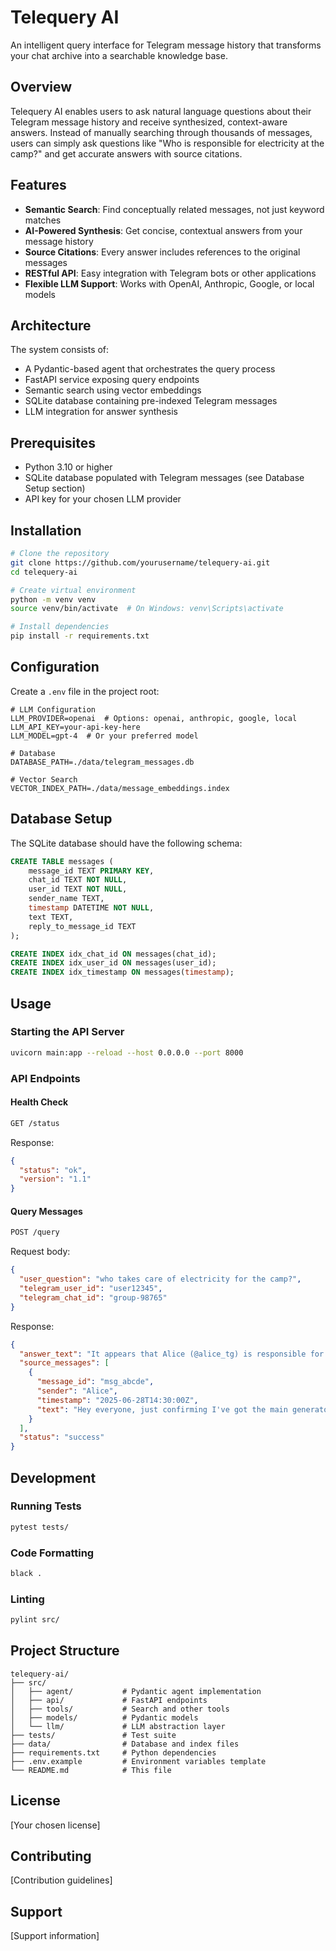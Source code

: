 # Telequery AI

An intelligent query interface for Telegram message history that transforms your chat archive into a searchable knowledge base.

## Overview

Telequery AI enables users to ask natural language questions about their Telegram message history and receive synthesized, context-aware answers. Instead of manually searching through thousands of messages, users can simply ask questions like "Who is responsible for electricity at the camp?" and get accurate answers with source citations.

## Features

- **Semantic Search**: Find conceptually related messages, not just keyword matches
- **AI-Powered Synthesis**: Get concise, contextual answers from your message history
- **Source Citations**: Every answer includes references to the original messages
- **RESTful API**: Easy integration with Telegram bots or other applications
- **Flexible LLM Support**: Works with OpenAI, Anthropic, Google, or local models

## Architecture

The system consists of:
- A Pydantic-based agent that orchestrates the query process
- FastAPI service exposing query endpoints
- Semantic search using vector embeddings
- SQLite database containing pre-indexed Telegram messages
- LLM integration for answer synthesis

## Prerequisites

- Python 3.10 or higher
- SQLite database populated with Telegram messages (see Database Setup section)
- API key for your chosen LLM provider

## Installation

```bash
# Clone the repository
git clone https://github.com/yourusername/telequery-ai.git
cd telequery-ai

# Create virtual environment
python -m venv venv
source venv/bin/activate  # On Windows: venv\Scripts\activate

# Install dependencies
pip install -r requirements.txt
```

## Configuration

Create a `.env` file in the project root:

```env
# LLM Configuration
LLM_PROVIDER=openai  # Options: openai, anthropic, google, local
LLM_API_KEY=your-api-key-here
LLM_MODEL=gpt-4  # Or your preferred model

# Database
DATABASE_PATH=./data/telegram_messages.db

# Vector Search
VECTOR_INDEX_PATH=./data/message_embeddings.index
```

## Database Setup

The SQLite database should have the following schema:

```sql
CREATE TABLE messages (
    message_id TEXT PRIMARY KEY,
    chat_id TEXT NOT NULL,
    user_id TEXT NOT NULL,
    sender_name TEXT,
    timestamp DATETIME NOT NULL,
    text TEXT,
    reply_to_message_id TEXT
);

CREATE INDEX idx_chat_id ON messages(chat_id);
CREATE INDEX idx_user_id ON messages(user_id);
CREATE INDEX idx_timestamp ON messages(timestamp);
```

## Usage

### Starting the API Server

```bash
uvicorn main:app --reload --host 0.0.0.0 --port 8000
```

### API Endpoints

#### Health Check
```bash
GET /status
```

Response:
```json
{
  "status": "ok",
  "version": "1.1"
}
```

#### Query Messages
```bash
POST /query
```

Request body:
```json
{
  "user_question": "who takes care of electricity for the camp?",
  "telegram_user_id": "user12345",
  "telegram_chat_id": "group-98765"
}
```

Response:
```json
{
  "answer_text": "It appears that Alice (@alice_tg) is responsible for the electricity. She mentioned on June 28th that she would be bringing the main generator and coordinating the power grid.",
  "source_messages": [
    {
      "message_id": "msg_abcde",
      "sender": "Alice",
      "timestamp": "2025-06-28T14:30:00Z",
      "text": "Hey everyone, just confirming I've got the main generator covered for our camp's electricity. I'll map out the power grid plan this weekend."
    }
  ],
  "status": "success"
}
```

## Development

### Running Tests
```bash
pytest tests/
```

### Code Formatting
```bash
black .
```

### Linting
```bash
pylint src/
```

## Project Structure

```
telequery-ai/
├── src/
│   ├── agent/           # Pydantic agent implementation
│   ├── api/             # FastAPI endpoints
│   ├── tools/           # Search and other tools
│   ├── models/          # Pydantic models
│   └── llm/             # LLM abstraction layer
├── tests/               # Test suite
├── data/                # Database and index files
├── requirements.txt     # Python dependencies
├── .env.example         # Environment variables template
└── README.md            # This file
```

## License

[Your chosen license]

## Contributing

[Contribution guidelines]

## Support

[Support information]
